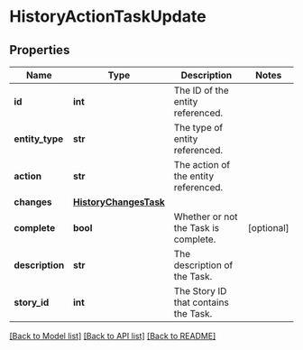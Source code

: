 # HistoryActionTaskUpdate

## Properties
Name | Type | Description | Notes
------------ | ------------- | ------------- | -------------
**id** | **int** | The ID of the entity referenced. | 
**entity_type** | **str** | The type of entity referenced. | 
**action** | **str** | The action of the entity referenced. | 
**changes** | [**HistoryChangesTask**](HistoryChangesTask.md) |  | 
**complete** | **bool** | Whether or not the Task is complete. | [optional] 
**description** | **str** | The description of the Task. | 
**story_id** | **int** | The Story ID that contains the Task. | 

[[Back to Model list]](../README.md#documentation-for-models) [[Back to API list]](../README.md#documentation-for-api-endpoints) [[Back to README]](../README.md)

